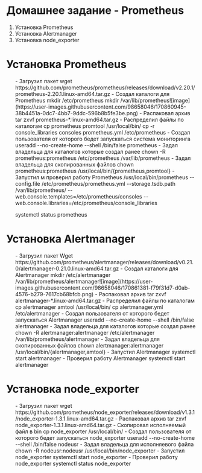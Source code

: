 # Домашнее задание - Prometheus

<ol>
<li>Установка Prometheus</li>
<li>Установка Alertmanager</li>
<li>Установка node_exporter</li>  
</ol>  

# Установка Prometheus

<ul>
- Загрузил пакет 
wget https://github.com/prometheus/prometheus/releases/download/v2.20.1/prometheus-2.20.1.linux-amd64.tar.gz
  - Создал каталоги для Prometheus
mkdir /etc/prometheus
mkdir /var/lib/prometheus![image](https://user-images.githubusercontent.com/98658046/170860945-38b4451a-0dc7-4bb7-9ddc-596b8b5fe3be.png)
  - Распаковал архив
tar zxvf prometheus-*.linux-amd64.tar.gz
  - Распределил файлы по каталогам
cp prometheus promtool /usr/local/bin/
cp -r console_libraries consoles prometheus.yml /etc/prometheus
  - Создал пользователя от которого бедет запускаться система мониторинга
useradd --no-create-home --shell /bin/false prometheus
  - Задал владельца для каталогов которые создал ранее
chown -R prometheus:prometheus /etc/prometheus /var/lib/prometheus
  - Задал владельца для скопированных файлов
chown prometheus:prometheus /usr/local/bin/{prometheus,promtool}
  - Запустил м проверил работу Prometheus   
/usr/local/bin/prometheus --config.file /etc/prometheus/prometheus.yml --storage.tsdb.path /var/lib/prometheus/ --
web.console.templates=/etc/prometheus/consoles --web.console.libraries=/etc/prometheus/console_libraries

systemctl status prometheus  
</ul>  

# Установка Alertmanager

<ul>
- Загрузил пакет
Wget https://github.com/prometheus/alertmanager/releases/download/v0.21.0/alertmanager-0.21.0.linux-amd64.tar.gz
- Создал каталоги для Alertmanager
mkdir /etc/alertmanager /var/lib/prometheus/alertmanager![image](https://user-images.githubusercontent.com/98658046/170861381-f79f31d7-d0ab-4576-b279-7617cb68bfcb.png)
- Распаковал архив
tar zxvf alertmanager-*.linux-amd64.tar.gz
- Распределил файлы по каталогам
cp alertmanager amtool /usr/local/bin/
cp alertmanager.yml /etc/alertmanager
- Создал пользователя от которого бедет запускаться Alertmanager
useradd --no-create-home --shell /bin/false alertmanager
- Задал владельца для каталогов которые создал ранее
chown -R alertmanager:alertmanager /etc/alertmanager /var/lib/prometheus/alertmanager  
- Задал владельца для скопированных файлов 
chown alertmanager:alertmanager /usr/local/bin/{alertmanager,amtool}
- Запустил Alertmanager
systemctl start alertmanager
- Проверил работу Alertmanager
systemctl start alertmanager
</ul>

# Установка node_exporter

<ul>
- Загрузил пакет
wget https://github.com/prometheus/node_exporter/releases/download/v1.3.1/node_exporter-1.3.1.linux-amd64.tar.gz
- Распаковал архив
tar zxvf  node_exporter-1.3.1.linux-amd64.tar.gz
- Скопировал исполняемый файл в bin
cp node_exporter /usr/local/bin/
- Создал пользователя от которого бедет запускаться node_exporter
useradd --no-create-home --shell /bin/false nodeusr
- Задал владельца для исполняевого файла
chown -R nodeusr:nodeusr /usr/local/bin/node_exporter
- Запустил node_exporter
systemctl start node_exporter
- Проверил работу node_exporter
systemctl status node_exporter  
</ul>
